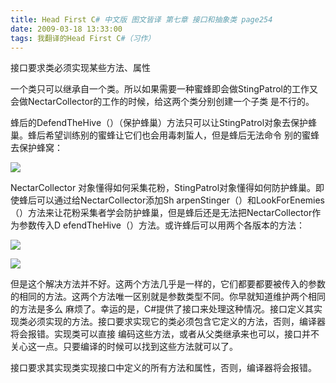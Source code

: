 ```yaml
---
title: Head First C# 中文版 图文皆译 第七章 接口和抽象类 page254
date: 2009-03-18 13:33:00
tags: 我翻译的Head First C#（习作）
---
```

接口要求类必须实现某些方法、属性

  

一个类只可以继承自一个类。所以如果需要一种蜜蜂即会做StingPatrol的工作又会做NectarCollector的工作的时候，给这两个类分别创建一个子类
是不行的。

  

蜂后的DefendTheHive（）（保护蜂巢）方法只可以让StingPatrol对象去保护蜂巢。蜂后希望训练别的蜜蜂让它们也会用毒刺蜇人，但是蜂后无法命令
别的蜜蜂去保护蜂窝：

  

![](https://p-blog.csdn.net/images/p_blog_csdn_net/cuipengfei1/EntryImages/20090318/2009-03-18_13-07-54.jpg)

NectarCollector  对象懂得如何采集花粉，StingPatrol对象懂得如何防护蜂巢。即使蜂后可以通过给NectarCollector添加Sh
arpenStinger（）和LookForEnemies（）方法来让花粉采集者学会防护蜂巢，但是蜂后还是无法把NectarCollector作为参数传入D
efendTheHive（）方法。或许蜂后可以用两个各版本的方法：

  

![](https://p-blog.csdn.net/images/p_blog_csdn_net/cuipengfei1/EntryImages/20090318/2009-03-18_13-12-51.jpg)

![](https://p-blog.csdn.net/images/p_blog_csdn_net/cuipengfei1/EntryImages/20090318/2009-03-18_13-19-44.jpg)

但是这个解决方法并不好。这两个方法几乎是一样的，它们都要都要被传入的参数的相同的方法。这两个方法唯一区别就是参数类型不同。你早就知道维护两个相同的方法是多么
麻烦了。幸运的是，C#提供了接口来处理这种情况。接口定义其实现类必须实现的方法。接口要求实现它的类必须包含它定义的方法，否则，编译器将会报错。实现类可以直接
编码这些方法，或者从父类继承来也可以，接口并不关心这一点。只要编译的时候可以找到这些方法就可以了。

接口要求其实现类实现接口中定义的所有方法和属性，否则，编译器将会报错。



